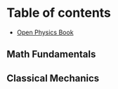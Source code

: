 # Table of contents

* [Open Physics Book](README.md)

## Math Fundamentals

## Classical Mechanics

